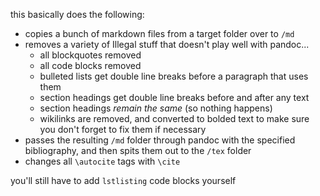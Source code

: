 this basically does the following:
- copies a bunch of markdown files from a target folder over to `/md`
- removes a variety of Illegal stuff that doesn't play well with pandoc...
    - all blockquotes removed
    - all code blocks removed
    - bulleted lists get double line breaks before a paragraph that uses them
    - section headings get double line breaks before and after any text
    - section headings *remain the same* (so nothing happens)
    - wikilinks are removed, and converted to bolded text to make sure you don't forget to fix them if necessary
- passes the resulting `/md` folder through pandoc with the specified bibliography, and then spits them out to the `/tex` folder
- changes all `\autocite` tags with `\cite`

you'll still have to add `lstlisting` code blocks yourself